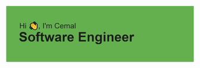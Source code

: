 <img src="https://github.com/cemalihsan/cemalihsan/blob/main/hi.png">

<!--
**cemalihsan/CemalIhsan** is a ✨ _special_ ✨ repository because its `README.md` (this file) appears on your GitHub profile.

![Cemal's GitHub stats](https://github-readme-stats.vercel.app/api?username=cemalihsan)](https://github.com/cemalihsan/github-readme-stats)
![top-langs](https://github-readme-stats.vercel.app/api/top-langs?username=cemalihsan&show_icons=true&theme=radical)

Here are some ideas to get you started:

- 🔭 I’m currently working on ...
- 🌱 I’m currently learning ...
- 👯 I’m looking to collaborate on ...
- 🤔 I’m looking for help with ...
- 💬 Ask me about ...
- 📫 How to reach me: ...
- 😄 Pronouns: ...
- ⚡ Fun fact: ...
-->
